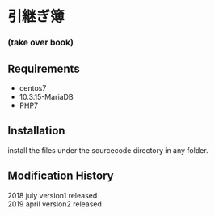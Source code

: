 # 引継ぎ簿
### (take over book)


## Requirements
 - centos7
 - 10.3.15-MariaDB
 - PHP7

## Installation
 install the files under the sourcecode directory in any folder.

## Modification History
2018 july version1 released  
2019 april version2 released
